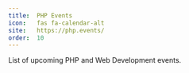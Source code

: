 ```yaml
---
title:  PHP Events        
icon:   fas fa-calendar-alt             
site:   https://php.events/
order:  10                    
---
```


List of upcoming PHP and Web Development events.
